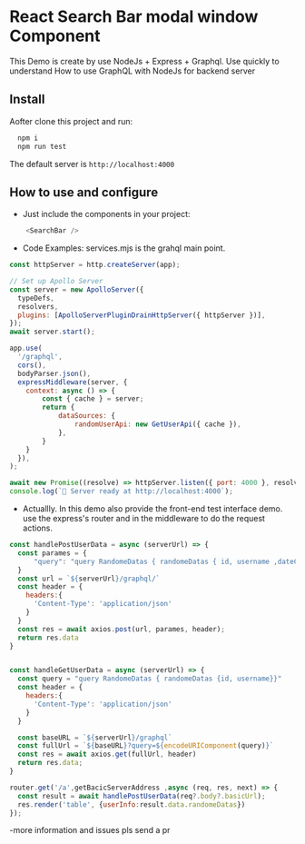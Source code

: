 # React Search Bar modal window Component

This Demo is create by use NodeJs + Express + Graphql.
Use quickly to understand How to use GraphQL with NodeJs for backend server


## Install 
Aofter clone this project and run: 
```js
  npm i 
  npm run test
``` 
The default server is `http://localhost:4000`

## How to use and configure 

- Just include the components in your project:
```js
    <SearchBar />
```

- Code Examples:
    services.mjs is the grahql main point.
```js
const httpServer = http.createServer(app);

// Set up Apollo Server
const server = new ApolloServer({
  typeDefs,
  resolvers,
  plugins: [ApolloServerPluginDrainHttpServer({ httpServer })],
});
await server.start();

app.use(
  '/graphql',
  cors(),
  bodyParser.json(),
  expressMiddleware(server, {
    context: async () => {
        const { cache } = server;
        return {
            dataSources: {
                randomUserApi: new GetUserApi({ cache }),
            },
        }
    }
  }),
);

await new Promise((resolve) => httpServer.listen({ port: 4000 }, resolve));
console.log(`🚀 Server ready at http://localhost:4000`);
```
- Actuallly. In this demo also provide the front-end test interface demo.
    use the express's router and in the middleware to do the request actions.
```js
const handlePostUserData = async (serverUrl) => {
  const parames = {
      "query": "query RandomeDatas { randomeDatas { id, username ,dateCreate}}"
  }
  const url = `${serverUrl}/graphql/`
  const header = {
    headers:{
      'Content-Type': 'application/json'
    }
  }
  const res = await axios.post(url, parames, header);
  return res.data
}


const handleGetUserData = async (serverUrl) => {
  const query = "query RandomeDatas { randomeDatas {id, username}}"
  const header = {
    headers:{
      'Content-Type': 'application/json'
    }
  }

  const baseURL = `${serverUrl}/graphql`
  const fullUrl = `${baseURL}?query=${encodeURIComponent(query)}`
  const res = await axios.get(fullUrl, header)
  return res.data;
}

router.get('/a',getBacicServerAddress ,async (req, res, next) => {
  const result = await handlePostUserData(req?.body?.basicUrl);
  res.render('table', {userInfo:result.data.randomeDatas})
});
```
-more information and issues pls send a pr




